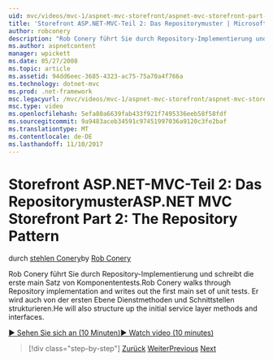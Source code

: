 ```yaml
---
uid: mvc/videos/mvc-1/aspnet-mvc-storefront/aspnet-mvc-storefront-part-2-the-repository-pattern
title: 'Storefront ASP.NET-MVC-Teil 2: Das Repositorymuster | Microsoft Docs'
author: robconery
description: "Rob Conery führt Sie durch Repository-Implementierung und schreibt die erste main Satz von Komponententests. Er wird auch von den ersten Dienst Ebene-Methode Struktur..."
ms.author: aspnetcontent
manager: wpickett
ms.date: 05/27/2008
ms.topic: article
ms.assetid: 94dd6eec-3685-4323-ac75-75a70a4f766a
ms.technology: dotnet-mvc
ms.prod: .net-framework
msc.legacyurl: /mvc/videos/mvc-1/aspnet-mvc-storefront/aspnet-mvc-storefront-part-2-the-repository-pattern
msc.type: video
ms.openlocfilehash: 5efa80a6639fab433f921f7495336eeb58f58fdf
ms.sourcegitcommit: 9a9483aceb34591c97451997036a9120c3fe2baf
ms.translationtype: MT
ms.contentlocale: de-DE
ms.lasthandoff: 11/10/2017
---
```

<a name="aspnet-mvc-storefront-part-2-the-repository-pattern"></a><span data-ttu-id="9c662-104">Storefront ASP.NET-MVC-Teil 2: Das Repositorymuster</span><span class="sxs-lookup"><span data-stu-id="9c662-104">ASP.NET MVC Storefront Part 2: The Repository Pattern</span></span>
====================
<span data-ttu-id="9c662-105">durch [stehlen Conery](https://github.com/robconery)</span><span class="sxs-lookup"><span data-stu-id="9c662-105">by [Rob Conery](https://github.com/robconery)</span></span>

<span data-ttu-id="9c662-106">Rob Conery führt Sie durch Repository-Implementierung und schreibt die erste main Satz von Komponententests.</span><span class="sxs-lookup"><span data-stu-id="9c662-106">Rob Conery walks through Repository implementation and writes out the first main set of unit tests.</span></span> <span data-ttu-id="9c662-107">Er wird auch von der ersten Ebene Dienstmethoden und Schnittstellen strukturieren.</span><span class="sxs-lookup"><span data-stu-id="9c662-107">He will also structure up the initial service layer methods and interfaces.</span></span>

[<span data-ttu-id="9c662-108">&#9654; Sehen Sie sich an (10 Minuten)</span><span class="sxs-lookup"><span data-stu-id="9c662-108">&#9654; Watch video (10 minutes)</span></span>](https://channel9.msdn.com/Blogs/ASP-NET-Site-Videos/aspnet-mvc-storefront-part-2-the-repository-pattern)

>[!div class="step-by-step"]
<span data-ttu-id="9c662-109">[Zurück](aspnet-mvc-storefront-part-1-architectural-discussion-and-overview.md)
[Weiter](aspnet-mvc-storefront-part-3-pipes-and-filters.md)</span><span class="sxs-lookup"><span data-stu-id="9c662-109">[Previous](aspnet-mvc-storefront-part-1-architectural-discussion-and-overview.md)
[Next](aspnet-mvc-storefront-part-3-pipes-and-filters.md)</span></span>

